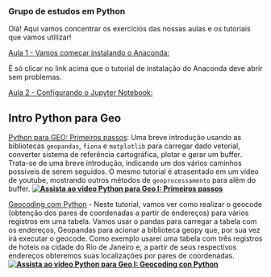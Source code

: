 ### Grupo de estudos em Python ###

Olá!
Aqui vamos concentrar os exercícios das nossas aulas e os tutoriais que vamos utilizar!

[Aula 1 - Vamos começar instalando o Anaconda:](https://github.com/hugonbg/grupo_de_estudos_python/blob/master/anaconda/Instala%C3%A7%C3%A3o%20do%20Anaconda.ipynb)

É só clicar no link acima que o tutorial de instalação do Anaconda deve abrir sem problemas.

[Aula 2 - Configurando o Jupyter Notebook:](https://github.com/hugonbg/grupo_de_estudos_python/blob/master/Jupyter%20Notebook/Introdu%C3%A7%C3%A3o%20ao%20Jupyter%20Notebook.ipynb)

## Intro Python para Geo

[Python para GEO: Primeiros passos](https://github.com/FelipeSBarros/Python-para-Geo-I/blob/master/Intro_PyGIS.ipynb): Uma breve introdução usando as bibliotecas `geopandas`, `fiona` e `matplotlib` para carregar dado vetorial, converter sistema de referência cartográfica, plotar e gerar um buffer. Trata-se de uma breve introdução, indicando um dos vários caminhos possíveis de serem seguidos. O mesmo tutorial é atrasentado em um video de youtube, mostrando outros métodos de `geoprocessamento` para além do buffer.
**[![Assista ao video Python para Geo I: Primeiros passos](https://img.youtube.com/vi/UVKSYclbxbE/0.jpg)](https://youtu.be/UVKSYclbxbE)**

[Geocoding com Python](https://github.com/FelipeSBarros/Python-para-Geo-I/blob/master/GeoCoding.ipynb) - Neste tutorial, vamos ver como realizar o geocode (obtenção dos pares de coordenadas a partir de endereços) para vários registros em uma tabela. Vamos usar o pandas para carregar a tabela com os endereços, Geopandas para acionar a biblioteca geopy que, por sua vez irá executar o geocode. Como exemplo usarei uma tabela com três registros de hoteis na cidade do Rio de Janeiro e, a partir de seus respectivos endereços obteremos suas localizações por pares de coordenadas.
**[![Assista ao video Python para Geo I: Geocoding con Python](https://img.youtube.com/vi/l8tzW5jRiyw/0.jpg)](https://youtu.be/l8tzW5jRiyw)**
